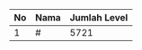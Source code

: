 | No | Nama            | Jumlah Level |
|----|-----------------|--------------|
| 1  | #    |    5721        |
